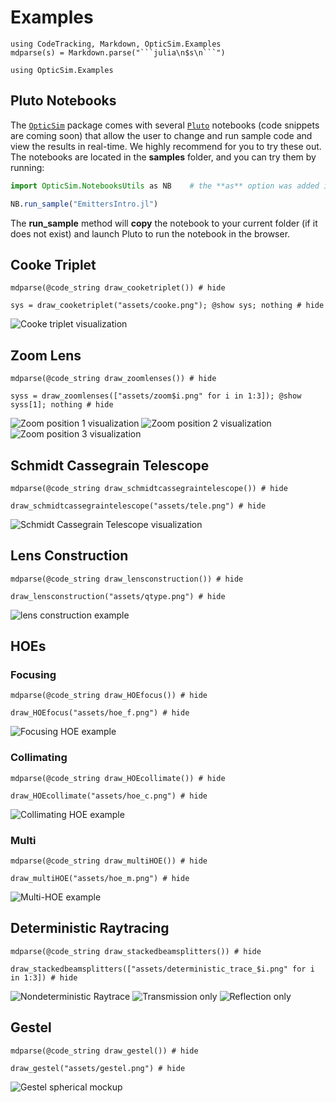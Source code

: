 # Examples

```@setup highlight
using CodeTracking, Markdown, OpticSim.Examples
mdparse(s) = Markdown.parse("```julia\n$s\n```")
```

```@setup example
using OpticSim.Examples
```

## Pluto Notebooks

The [`OpticSim`](index.html) package comes with several [`Pluto`](https://github.com/fonsp/Pluto.jl) notebooks (code snippets are coming soon) that allow the user to change and run sample code and view the results in real-time. We highly recommend for you to try these out.
The notebooks are located in the **samples** folder, and you can try them by running:

```julia
import OpticSim.NotebooksUtils as NB    # the **as** option was added in Julia v1.6

NB.run_sample("EmittersIntro.jl")
```

The **run_sample** method will **copy** the notebook to your current folder (if it does not exist) and launch Pluto to run the notebook in the browser.

## Cooke Triplet
```@example highlight
mdparse(@code_string draw_cooketriplet()) # hide
```

```@example example
sys = draw_cooketriplet("assets/cooke.png"); @show sys; nothing # hide
```

![Cooke triplet visualization](assets/cooke.png)

## Zoom Lens
```@example highlight
mdparse(@code_string draw_zoomlenses()) # hide
```

```@example example
syss = draw_zoomlenses(["assets/zoom$i.png" for i in 1:3]); @show syss[1]; nothing # hide
```

![Zoom position 1 visualization](assets/zoom1.png)
![Zoom position 2 visualization](assets/zoom2.png)
![Zoom position 3 visualization](assets/zoom3.png)

## Schmidt Cassegrain Telescope
```@example highlight
mdparse(@code_string draw_schmidtcassegraintelescope()) # hide
```

```@example example
draw_schmidtcassegraintelescope("assets/tele.png") # hide
```

![Schmidt Cassegrain Telescope visualization](assets/tele.png)

## Lens Construction
```@example highlight
mdparse(@code_string draw_lensconstruction()) # hide
```

```@example example
draw_lensconstruction("assets/qtype.png") # hide
```

![lens construction example](assets/qtype.png)

## HOEs

### Focusing
```@example highlight
mdparse(@code_string draw_HOEfocus()) # hide
```

```@example example
draw_HOEfocus("assets/hoe_f.png") # hide
```

![Focusing HOE example](assets/hoe_f.png)

### Collimating
```@example highlight
mdparse(@code_string draw_HOEcollimate()) # hide
```

```@example example
draw_HOEcollimate("assets/hoe_c.png") # hide
```

![Collimating HOE example](assets/hoe_c.png)

### Multi
```@example highlight
mdparse(@code_string draw_multiHOE()) # hide
```

```@example example
draw_multiHOE("assets/hoe_m.png") # hide
```

![Multi-HOE example](assets/hoe_m.png)

## Deterministic Raytracing
```@example highlight
mdparse(@code_string draw_stackedbeamsplitters()) # hide
```

```@example example
draw_stackedbeamsplitters(["assets/deterministic_trace_$i.png" for i in 1:3]) # hide
```

![Nondeterministic Raytrace](assets/deterministic_trace_1.png)
![Transmission only](assets/deterministic_trace_2.png)
![Reflection only](assets/deterministic_trace_3.png)

## Gestel
```@example highlight
mdparse(@code_string draw_gestel()) # hide
```

```@example example
draw_gestel("assets/gestel.png") # hide
```

![Gestel spherical mockup](assets/gestel.png)

